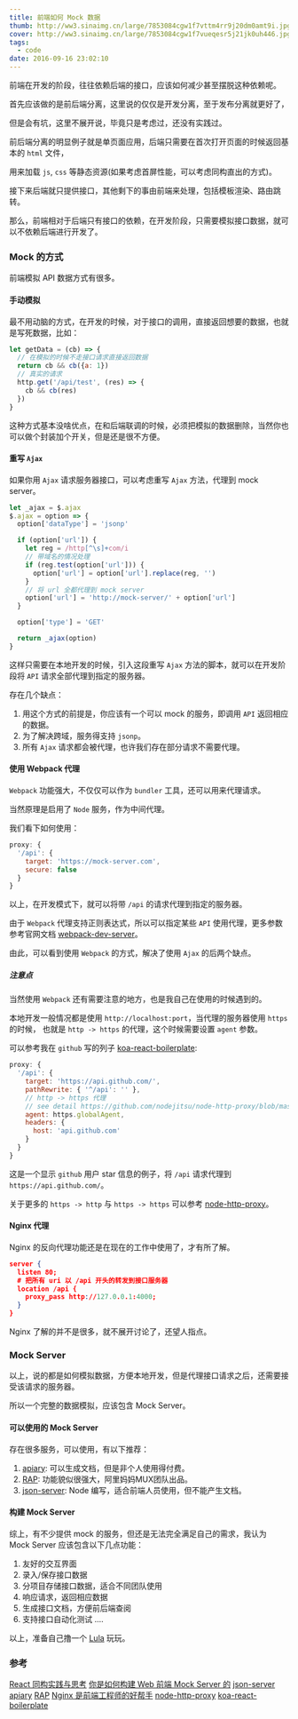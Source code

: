 ```yaml
---
title: 前端如何 Mock 数据
thumb: http://ww3.sinaimg.cn/large/7853084cgw1f7vttm4rr9j20dm0amt9i.jpg
cover: http://ww3.sinaimg.cn/large/7853084cgw1f7vueqesr5j21jk0uh446.jpg
tags:
  - code
date: 2016-09-16 23:02:10
---
```


前端在开发的阶段，往往依赖后端的接口，应该如何减少甚至摆脱这种依赖呢。

<!-- more -->

首先应该做的是前后端分离，这里说的仅仅是开发分离，至于发布分离就更好了，

但是会有坑，这里不展开说，毕竟只是考虑过，还没有实践过。

前后端分离的明显例子就是单页面应用，后端只需要在首次打开页面的时候返回基本的 `html` 文件，

用来加载 `js`, `css` 等静态资源(如果考虑首屏性能，可以考虑同构直出的方式)。

接下来后端就只提供接口，其他剩下的事由前端来处理，包括模板渲染、路由跳转。

那么，前端相对于后端只有接口的依赖，在开发阶段，只需要模拟接口数据，就可以不依赖后端进行开发了。


### Mock 的方式

前端模拟 API 数据方式有很多。

#### 手动模拟

最不用动脑的方式，在开发的时候，对于接口的调用，直接返回想要的数据，也就是写死数据，比如：

```js
let getData = (cb) => {
  // 在模拟的时候不走接口请求直接返回数据
  return cb && cb({a: 1})
  // 真实的请求
  http.get('/api/test', (res) => {
    cb && cb(res)
  })
}
```

这种方式基本没啥优点，在和后端联调的时候，必须把模拟的数据删除，当然你也可以做个封装加个开关，但是还是很不方便。

#### 重写 `Ajax`

如果你用 `Ajax` 请求服务器接口，可以考虑重写 `Ajax` 方法，代理到 mock server。

```js
let _ajax = $.ajax
$.ajax = option => {
  option['dataType'] = 'jsonp'

  if (option['url']) {
    let reg = /http[^\s]+com/i
    // 带域名的情况处理
    if (reg.test(option['url'])) {
      option['url'] = option['url'].replace(reg, '')
    }
    // 将 url 全都代理到 mock server
    option['url'] = 'http://mock-server/' + option['url']
  }

  option['type'] = 'GET'

  return _ajax(option)
}
```

这样只需要在本地开发的时候，引入这段重写 `Ajax` 方法的脚本，就可以在开发阶段将 `API` 请求全部代理到指定的服务器。

存在几个缺点：

1. 用这个方式的前提是，你应该有一个可以 mock 的服务，即调用 `API` 返回相应的数据。
2. 为了解决跨域，服务得支持 `jsonp`。
3. 所有 `Ajax` 请求都会被代理，也许我们存在部分请求不需要代理。

#### 使用 Webpack 代理

`Webpack` 功能强大，不仅仅可以作为 `bundler` 工具，还可以用来代理请求。

当然原理是启用了 `Node` 服务，作为中间代理。

我们看下如何使用：

```js webpack.dev.config.js
proxy: {
  '/api': {
    target: 'https://mock-server.com',
    secure: false
  }
}
```

以上，在开发模式下，就可以将带 `/api` 的请求代理到指定的服务器。

由于 `Webpack` 代理支持正则表达式，所以可以指定某些 `API` 使用代理，更多参数参考官网文档 [webpack-dev-server](http://webpack.github.io/docs/webpack-dev-server.html#proxy)。

由此，可以看到使用 `Webpack` 的方式，解决了使用 `Ajax` 的后两个缺点。

##### 注意点

当然使用 `Webpack` 还有需要注意的地方，也是我自己在使用的时候遇到的。

本地开发一般情况都是使用 `http://localhost:port`，当代理的服务器使用 `https` 的时候，
也就是 `http -> https` 的代理，这个时候需要设置 `agent` 参数。

可以参考我在 `github` 写的列子 [koa-react-boilerplate](https://github.com/xwartz/koa-react-boilerplate):

```js
proxy: {
  '/api': {
    target: 'https://api.github.com/',
    pathRewrite: { '^/api': '' },
    // http -> https 代理
    // see detail https://github.com/nodejitsu/node-http-proxy/blob/master/examples/http/proxy-http-to-https.js
    agent: https.globalAgent,
    headers: {
      host: 'api.github.com'
    }
  }
}
```

这是一个显示 `github` 用户 star 信息的例子，将 `/api` 请求代理到 `https://api.github.com/`。

关于更多的 `https -> http` 与 `https -> https` 可以参考 [node-http-proxy](https://github.com/nodejitsu/node-http-proxy#using-https)。


#### Nginx 代理

Nginx 的反向代理功能还是在现在的工作中使用了，才有所了解。

```json nginx.conf 
server {
  listen 80;
  # 把所有 uri 以 /api 开头的转发到接口服务器
  location /api {
    proxy_pass http://127.0.0.1:4000;
  }
}
```

Nginx 了解的并不是很多，就不展开讨论了，还望人指点。


### Mock Server

以上，说的都是如何模拟数据，方便本地开发，但是代理接口请求之后，还需要接受该请求的服务器。

所以一个完整的数据模拟，应该包含 Mock Server。

#### 可以使用的 Mock Server

存在很多服务，可以使用，有以下推荐：

1. [apiary](https://apiary.io/): 可以生成文档，但是非个人使用得付费。
2. [RAP](https://github.com/thx/RAP): 功能貌似很强大，阿里妈妈MUX团队出品。
3. [json-server](https://github.com/typicode/json-server): Node 编写，适合前端人员使用，但不能产生文档。

#### 构建 Mock Server

综上，有不少提供 mock 的服务，但还是无法完全满足自己的需求，我认为 Mock Server 应该包含以下几点功能：

1. 友好的交互界面
2. 录入/保存接口数据
3. 分项目存储接口数据，适合不同团队使用
4. 响应请求，返回相应数据
5. 生成接口文档，方便前后端查阅
6. 支持接口自动化测试
....

以上，准备自己撸一个 [Lula](https://github.com/xwartz/lula) 玩玩。

### 参考

[React 同构实践与思考](https://zhuanlan.zhihu.com/p/20669111?refer=purerender)
[你是如何构建 Web 前端 Mock Server 的](https://www.zhihu.com/question/35436669)
[json-server](https://github.com/typicode/json-server)
[apiary](https://apiary.io/)
[RAP](https://github.com/thx/RAP)
[Nginx 是前端工程师的好帮手](http://www.restran.net/2015/08/19/nginx-frontend-helper/)
[node-http-proxy](https://github.com/nodejitsu/node-http-proxy#using-https) 
[koa-react-boilerplate](https://github.com/xwartz/koa-react-boilerplate)
